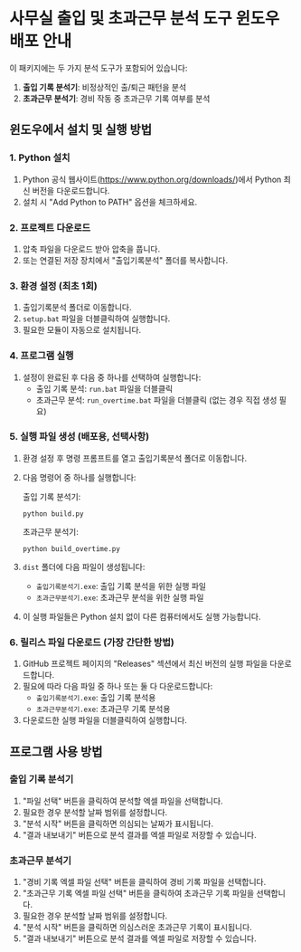 # 사무실 출입 및 초과근무 분석 도구 윈도우 배포 안내

이 패키지에는 두 가지 분석 도구가 포함되어 있습니다:

1. **출입 기록 분석기**: 비정상적인 출/퇴근 패턴을 분석
2. **초과근무 분석기**: 경비 작동 중 초과근무 기록 여부를 분석

## 윈도우에서 설치 및 실행 방법

### 1. Python 설치

1. Python 공식 웹사이트(https://www.python.org/downloads/)에서 Python 최신 버전을 다운로드합니다.
2. 설치 시 "Add Python to PATH" 옵션을 체크하세요.

### 2. 프로젝트 다운로드

1. 압축 파일을 다운로드 받아 압축을 풉니다.
2. 또는 연결된 저장 장치에서 "출입기록분석" 폴더를 복사합니다.

### 3. 환경 설정 (최초 1회)

1. 출입기록분석 폴더로 이동합니다.
2. `setup.bat` 파일을 더블클릭하여 실행합니다.
3. 필요한 모듈이 자동으로 설치됩니다.

### 4. 프로그램 실행

1. 설정이 완료된 후 다음 중 하나를 선택하여 실행합니다:
   - 출입 기록 분석: `run.bat` 파일을 더블클릭
   - 초과근무 분석: `run_overtime.bat` 파일을 더블클릭 (없는 경우 직접 생성 필요)

### 5. 실행 파일 생성 (배포용, 선택사항)

1. 환경 설정 후 명령 프롬프트를 열고 출입기록분석 폴더로 이동합니다.
2. 다음 명령어 중 하나를 실행합니다:

   출입 기록 분석기:

   ```
   python build.py
   ```

   초과근무 분석기:

   ```
   python build_overtime.py
   ```

3. `dist` 폴더에 다음 파일이 생성됩니다:
   - `출입기록분석기.exe`: 출입 기록 분석을 위한 실행 파일
   - `초과근무분석기.exe`: 초과근무 분석을 위한 실행 파일
4. 이 실행 파일들은 Python 설치 없이 다른 컴퓨터에서도 실행 가능합니다.

### 6. 릴리스 파일 다운로드 (가장 간단한 방법)

1. GitHub 프로젝트 페이지의 "Releases" 섹션에서 최신 버전의 실행 파일을 다운로드합니다.
2. 필요에 따라 다음 파일 중 하나 또는 둘 다 다운로드합니다:
   - `출입기록분석기.exe`: 출입 기록 분석용
   - `초과근무분석기.exe`: 초과근무 기록 분석용
3. 다운로드한 실행 파일을 더블클릭하여 실행합니다.

## 프로그램 사용 방법

### 출입 기록 분석기

1. "파일 선택" 버튼을 클릭하여 분석할 엑셀 파일을 선택합니다.
2. 필요한 경우 분석할 날짜 범위를 설정합니다.
3. "분석 시작" 버튼을 클릭하면 의심되는 날짜가 표시됩니다.
4. "결과 내보내기" 버튼으로 분석 결과를 엑셀 파일로 저장할 수 있습니다.

### 초과근무 분석기

1. "경비 기록 엑셀 파일 선택" 버튼을 클릭하여 경비 기록 파일을 선택합니다.
2. "초과근무 기록 엑셀 파일 선택" 버튼을 클릭하여 초과근무 기록 파일을 선택합니다.
3. 필요한 경우 분석할 날짜 범위를 설정합니다.
4. "분석 시작" 버튼을 클릭하면 의심스러운 초과근무 기록이 표시됩니다.
5. "결과 내보내기" 버튼으로 분석 결과를 엑셀 파일로 저장할 수 있습니다.
